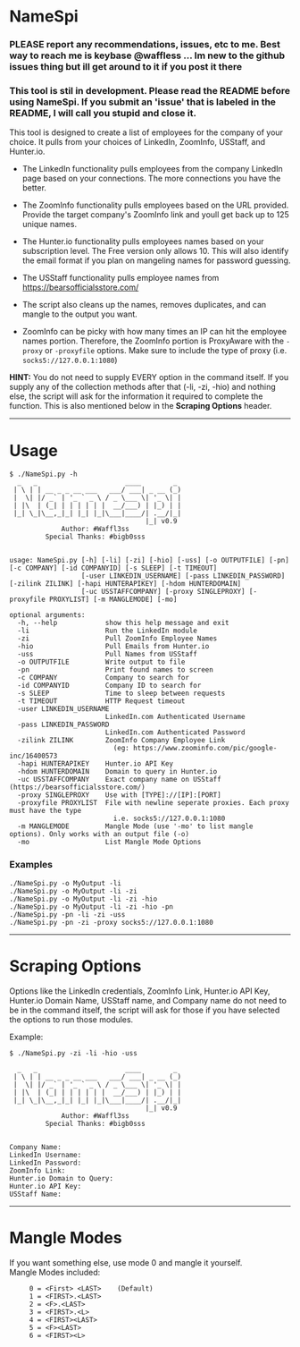 # NameSpi
### PLEASE report any recommendations, issues, etc to me. Best way to reach me is keybase @waffless ... Im new to the github issues thing but ill get around to it if you post it there

### This tool is stil in development. Please read the README before using NameSpi. If you submit an 'issue' that is labeled in the README, I will call you stupid and close it.

This tool is designed to create a list of employees for the company of your choice. It pulls from your choices of LinkedIn, ZoomInfo, USStaff, and Hunter.io.
- The LinkedIn functionality pulls employees from the company LinkedIn page based on your connections. The more connections you have the better.
- The ZoomInfo functionality pulls employees based on the URL provided. Provide the target company's ZoomInfo link and youll get back up to 125 unique names.
- The Hunter.io functionality pulls employees names based on your subscription level. The Free version only allows 10. This will also identify the email format if you plan on mangeling names for password guessing.
- The USStaff functionality pulls employee names from https://bearsofficialsstore.com/
- The script also cleans up the names, removes duplicates, and can mangle to the output you want.

- ZoomInfo can be picky with how many times an IP can hit the employee names portion. Therefore, the ZoomInfo portion is ProxyAware with the `-proxy` or `-proxyfile` options. Make sure to include the type of proxy (i.e. `socks5://127.0.0.1:1080`)

**HINT:** You do not need to supply EVERY option in the command itself. If you supply any of the collection methods after that (-li, -zi, -hio) and nothing else, the script will ask for the information it required to complete the function. This is also mentioned below in the **Scraping Options** header.

------------------------------------------------------------------------------------
# Usage

```
$ ./NameSpi.py -h
  _   _                      ____        _ 
 | \ | | __ _ _ __ ___   ___/ ___| _ __ (_) 
 |  \| |/ _` | '_ ` _ \ / _ \___ \| '_ \| | 
 | |\  | (_| | | | | | |  __/___) | |_) | | 
 |_| \_|\__,_|_| |_| |_|\___|____/| .__/|_| 
                                  |_| v0.9
             Author: #Waffl3ss
         Special Thanks: #bigb0sss


usage: NameSpi.py [-h] [-li] [-zi] [-hio] [-uss] [-o OUTPUTFILE] [-pn] [-c COMPANY] [-id COMPANYID] [-s SLEEP] [-t TIMEOUT]
                  [-user LINKEDIN_USERNAME] [-pass LINKEDIN_PASSWORD] [-zilink ZILINK] [-hapi HUNTERAPIKEY] [-hdom HUNTERDOMAIN]
                  [-uc USSTAFFCOMPANY] [-proxy SINGLEPROXY] [-proxyfile PROXYLIST] [-m MANGLEMODE] [-mo]

optional arguments:
  -h, --help            show this help message and exit
  -li                   Run the LinkedIn module
  -zi                   Pull ZoomInfo Employee Names
  -hio                  Pull Emails from Hunter.io
  -uss                  Pull Names from USStaff
  -o OUTPUTFILE         Write output to file
  -pn                   Print found names to screen
  -c COMPANY            Company to search for
  -id COMPANYID         Company ID to search for
  -s SLEEP              Time to sleep between requests
  -t TIMEOUT            HTTP Request timeout
  -user LINKEDIN_USERNAME
                        LinkedIn.com Authenticated Username
  -pass LINKEDIN_PASSWORD
                        LinkedIn.com Authenticated Password
  -zilink ZILINK        ZoomInfo Company Employee Link
                          (eg: https://www.zoominfo.com/pic/google-inc/16400573
  -hapi HUNTERAPIKEY    Hunter.io API Key
  -hdom HUNTERDOMAIN    Domain to query in Hunter.io
  -uc USSTAFFCOMPANY    Exact company name on USStaff (https://bearsofficialsstore.com/)
  -proxy SINGLEPROXY    Use with [TYPE]://[IP]:[PORT]
  -proxyfile PROXYLIST  File with newline seperate proxies. Each proxy must have the type
                          i.e. socks5://127.0.0.1:1080
  -m MANGLEMODE         Mangle Mode (use '-mo' to list mangle options). Only works with an output file (-o)
  -mo                   List Mangle Mode Options

```
### Examples

```
./NameSpi.py -o MyOutput -li
./NameSpi.py -o MyOutput -li -zi
./NameSpi.py -o MyOutput -li -zi -hio
./NameSpi.py -o MyOutput -li -zi -hio -pn
./NameSpi.py -pn -li -zi -uss
./NameSpi.py -pn -zi -proxy socks5://127.0.0.1:1080
```

------------------------------------------------------------------------------------
# Scraping Options

Options like the LinkedIn credentials, ZoomInfo Link, Hunter.io API Key, Hunter.io Domain Name, USStaff name, and Company name do not need to be in the command itself, the script will ask for those if you have selected the options to run those modules.

Example:
```
$ ./NameSpi.py -zi -li -hio -uss

  _   _                      ____        _ 
 | \ | | __ _ _ __ ___   ___/ ___| _ __ (_) 
 |  \| |/ _` | '_ ` _ \ / _ \___ \| '_ \| | 
 | |\  | (_| | | | | | |  __/___) | |_) | | 
 |_| \_|\__,_|_| |_| |_|\___|____/| .__/|_| 
                                  |_| v0.9
             Author: #Waffl3ss
         Special Thanks: #bigb0sss


Company Name: 
LinkedIn Username: 
LinkedIn Password: 
ZoomInfo Link: 
Hunter.io Domain to Query: 
Hunter.io API Key: 
USStaff Name: 
```

------------------------------------------------------------------------------------
# Mangle Modes

If you want something else, use mode 0 and mangle it yourself.  
Mangle Modes included:
```
     0 = <First> <LAST>    (Default)
     1 = <FIRST>.<LAST>
     2 = <F>.<LAST>
     3 = <FIRST>.<L>
     4 = <FIRST><LAST>
     5 = <F><LAST>
     6 = <FIRST><L>
```
